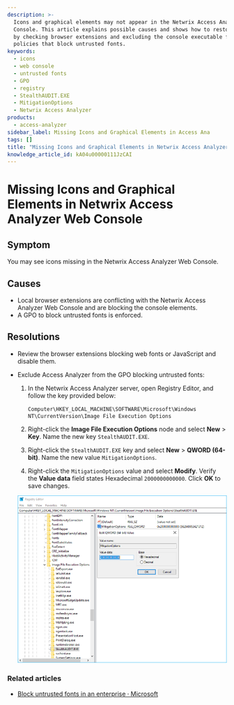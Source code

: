 ```yaml
---
description: >-
  Icons and graphical elements may not appear in the Netwrix Access Analyzer Web
  Console. This article explains possible causes and shows how to restore icons
  by checking browser extensions and excluding the console executable from
  policies that block untrusted fonts.
keywords:
  - icons
  - web console
  - untrusted fonts
  - GPO
  - registry
  - StealthAUDIT.EXE
  - MitigationOptions
  - Netwrix Access Analyzer
products:
  - access-analyzer
sidebar_label: Missing Icons and Graphical Elements in Access Ana
tags: []
title: "Missing Icons and Graphical Elements in Netwrix Access Analyzer Web Console"
knowledge_article_id: kA04u00000111JzCAI
---
```


# Missing Icons and Graphical Elements in Netwrix Access Analyzer Web Console

## Symptom

You may see icons missing in the Netwrix Access Analyzer Web Console.

## Causes

- Local browser extensions are conflicting with the Netwrix Access Analyzer Web Console and are blocking the console elements.
- A GPO to block untrusted fonts is enforced.

## Resolutions

- Review the browser extensions blocking web fonts or JavaScript and disable them.
- Exclude Access Analyzer from the GPO blocking untrusted fonts:

  1. In the Netwrix Access Analyzer server, open Registry Editor, and follow the key provided below:

     ```Registry
     Computer\HKEY_LOCAL_MACHINE\SOFTWARE\Microsoft\Windows NT\CurrentVersion\Image File Execution Options
     ```

  2. Right-click the **Image File Execution Options** node and select **New** > **Key**. Name the new key `StealthAUDIT.EXE`.

  3. Right-click the `StealthAUDIT.EXE` key and select **New** > **QWORD (64-bit)**. Name the new value `MitigationOptions`.

  4. Right-click the `MitigationOptions` value and select **Modify**. Verify the **Value data** field states Hexadecimal `2000000000000`. Click **OK** to save changes.

  ![Registry screenshot](images/ka0Qk000000DZ6P_0EM4u000008Ma1V.png)

### Related articles

- [Block untrusted fonts in an enterprise ⸱ Microsoft](https://learn.microsoft.com/en-us/windows/security/threat-protection/block-untrusted-fonts-in-enterprise#fix-apps-having-problems-because-of-blocked-fonts)
